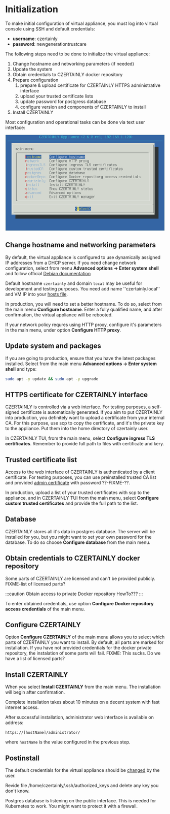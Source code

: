 # Initialization

To make initial configuration of virtual appliance, you must log into virtual console using SSH and default credentials:
* **username**: czertainly
* **password**: newgenerationtrustcare

The following steps need to be done to initialize the virtual appliance:
1. Change hostname and networking parameters (if needed)
2. Update the system
3. Obtain credentials to CZERTAINLY docker repository
3. Prepare configuration
   1. prepare & upload certificate for CZERTAINLY HTTPS administrative interface
   1. upload your trusted certificate lists
   3. update password for postgress database
   4. configure version and components of CZERTAINLY to install
4. Install CZERTAINLY

Most configuration and operational tasks can be done via text user interface:

![CZERTAINLY TUI](../../../assets/CZERTAINLY-TUI.png)

## Change hostname and networking parameters

By default, the virtual appliance is configured to use dynamically assigned IP addresses from a DHCP server. If you need change network configuration, select from menu **Advanced options -> Enter system shell** and follow official [Debian documentation](https://wiki.debian.org/NetworkConfiguration#Configuring_the_interface_manually)

Default hostname `czertainly` and domain `local` may be useful for development and testing purposes. You need add name ''czertainly.local'' and VM IP into your [hosts file](https://www.howtogeek.com/27350/beginner-geek-how-to-edit-your-hosts-file/).

In production, you will need to set a better hostname. To do so, select from the main menu **Configure hostname**. Enter a fully qualified name, and after confirmation, the virtual appliance will be rebooted.

If your network policy requres using HTTP proxy, configure it's parameters in the main menu, under option **Configure HTTP proxy**.

## Update system and packages

If you are going to production, ensure that you have the latest packages installed. Select from the main menu **Advanced options -> Enter system shell** and type:
```bash
sudo apt -y update && sudo apt -y upgrade
```

## HTTPS certificate for CZERTAINLY interface

CZERTAINLY is controlled via a web interface. For testing purposes, a self-signed certificate is automatically generated. If you aim to put CZERTAINLY into production, you definitely want to upload a certificate from your internal CA. For this purpose, use scp to copy the certificate, and it's the private key to the appliance. Put them into the home directory of czertainly user.

In CZERTAINLY TUI, from the main menu, select **Configure ingress TLS certificates**. Remember to provide full path to files with certificate and kery.

## Trusted certificate list

Access to the web interface of CZERTAINLY is authenticated by a client certificate. For testing purposes, you can use preinstalled trusted CA list and provided [admin certificate](https://github.com/3KeyCompany/CZERTAINLY-Helm-Charts/blob/develop/dummy-certificates/private/admin.p12) with password ??-FIXME-??.

In production, upload a list of your trusted certificates with scp to the appliance, and in CZERTAINLY TUI from the main menu, select **Configure custom trusted certificates** and provide the full path to the list.

## Database

CZERTAINLY stores all it's data in postgres database. The server will be installed for you, but you might want to set your own password for the database. To do so choose **Configure database** from the main menu.

## Obtain credentials to CZERTAINLY docker repository

Some parts of CZERTAINLY are licensed and can't be provided publicly. FIXME-list of licensed parts?

:::caution Obtain access to private Docker repository
HowTo???
:::

To enter obtained credentials, use option **Configure Docker repository access credentials** of the main menu. 

## Configure CZERTAINLY

Option **Configure CZERTAINLY** of the main menu allows you to select which parts of CZERTAINLY you want to install. By default, all parts are marked for installation. If you have not provided credentials for the docker private repository, the instalation of some parts will fail. FIXME: This sucks. Do we have a list of licensed parts?

## Install CZERTAINLY

When you select **Install CZERTAINLY** from the main menu. The installation will begin after confirmation.

Complete installation takes about 10 minutes on a decent system with fast internet access.

After successful installation, administrator web interface is available on address:
```
https://[hostName]/administrator/
```
where `hostName` is the value configured in the previous step.

## Postinstall 

The default credentials for the virtual appliance should be [changed](https://docs.czertainly.com/docs/installation-guide/deployment/deployment-appliance/operations/#change-user-password) by the user.

Revide file /home/czertainly/.ssh/authorized_keys and delete any key you don't know.

Postgres database is listening on the public interface. This is needed for Kubernetes to work. You might want to protect it with a firewall.
